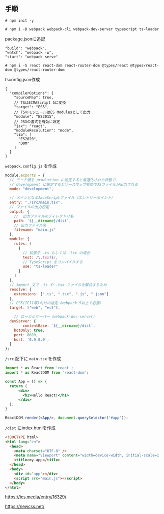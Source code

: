 

## 手順
`# npm init -y`

`# npm i -D webpack webpack-cli webpack-dev-server typescript ts-loader`

package.jsonに追記
```
"build": "webpack",
"watch": "webpack -w",
"start": "webpack serve"
```

`# npm i -S react react-dom react-router-dom @types/react @types/react-dom @types/react-router-dom`

tsconfig.json作成
```
{
  "compilerOptions": {
    "sourceMap": true,
    // TSはECMAScript 5に変換
    "target": "ES5",
    // TSのモジュールはES Modulesとして出力
    "module": "ES2015",
    // JSXの書式を有効に設定
    "jsx": "react",
    "moduleResolution": "node",
    "lib": [
      "ES2020",
      "DOM"
    ]
  }
}
```

`webpack.config.js` を作成
```jsx
module.exports = {
  // モード値を production に設定すると最適化された状態で、
  // development に設定するとソースマップ有効でJSファイルが出力される
  mode: "development",

  // メインとなるJavaScriptファイル（エントリーポイント）
  entry: "./src/main.tsx",
  // ファイルの出力設定
  output: {
    //  出力ファイルのディレクトリ名
    path: `${__dirname}/dist`,
    // 出力ファイル名
    filename: "main.js"
  },
  module: {
    rules: [
      {
        // 拡張子 .ts もしくは .tsx の場合
        test: /\.tsx?$/,
        // TypeScript をコンパイルする
        use: "ts-loader"
      }
    ]
  },
  // import 文で .ts や .tsx ファイルを解決するため
  resolve: {
    extensions: [".ts", ".tsx", ".js", ".json"]
  },
  // ES5(IE11等)向けの指定（webpack 5以上で必要）
  target: ["web", "es5"],

	// ローカルサーバー（webpack-dev-server）
  devServer: {
		contentBase: `${__dirname}/dist`,
    hotOnly: true,
    port: 8080,
    host: '0.0.0.0',
  }
};
```

`/src` 配下に  `main.tsx` を作成
```jsx
import * as React from 'react';
import * as ReactDOM from 'react-dom';

const App = () => {
  return (
      <div>
        <h1>Hello React!</h1>
      </div>
  );
}

ReactDOM.render(<App/>, document.querySelector('#app'));
```



`/dist` にindex.htmlを作成
```html
<!DOCTYPE html>
<html lang="en">
  <head>
    <meta charset="UTF-8" />
    <meta name="viewport" content="width=device-width, initial-scale=1.0" />
    <title>my-app</title>
  </head>
  <body>
    <div id="app"></div>
    <script src="main.js"></script>
  </body>
</html>
```


https://ics.media/entry/16329/

https://newcss.net/